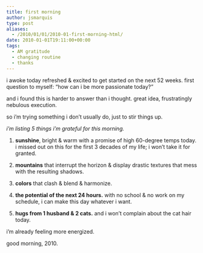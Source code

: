 ```yaml
---
title: first morning
author: jsmarquis
type: post
aliases:
  - /2010/01/01/2010-01-first-morning-html/
date: 2010-01-01T19:11:00+00:00
tags:
  - AM gratitude
  - changing routine
  - thanks
---
```

i awoke today refreshed & excited to get started on the next 52 weeks.
first question to myself:
&#8220;how can i be more passionate today?&#8221;

and i found this is harder to answer than i thought.
great idea, frustratingly nebulous execution.

so i&#8217;m trying something i don&#8217;t usually do, just to stir things up.

*i&#8217;m listing 5 things i&#8217;m grateful for this morning.*

1. **sunshine**, bright & warm with a promise of high 60-degree temps today. i missed out on this for the first 3 decades of my life; i won&#8217;t take it for granted.

2. **mountains** that interrupt the horizon & display drastic textures that mess with the resulting shadows.

3. **colors** that clash & blend & harmonize.

4. **the potential of the next 24 hours.** with no school & no work on my schedule, i can make this day whatever i want.

5. **hugs from 1 husband & 2 cats.** and i won&#8217;t complain about the cat hair today.

i&#8217;m already feeling more energized.

good morning, 2010.